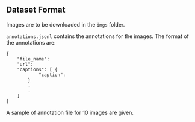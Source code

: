 ## Dataset Format

Images are to be downloaded in the ``` imgs ``` folder.  

``` annotations.jsonl ``` contains the annotations for the images. The format of the annotations are:

```
{
    "file_name": 
    "url":
    "captions": [ {
            "caption":
        }
        .
        .
    ]
}
```

A sample of annotation file for 10 images are given.
